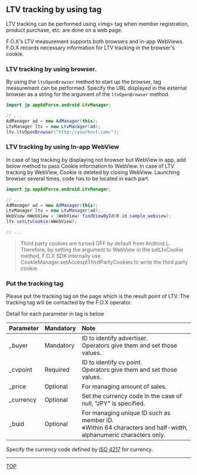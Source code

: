 ## LTV tracking by using tag

LTV tracking can be performed using &lt;img&gt; tag when member registration, product purchase, etc. are done on a web page.

F.O.X's LTV measurement supports both browsers and in-app WebViews. F.O.X records necessary information for LTV tracking in the browser's cookie.

### LTV tracking by using browser.

By using the `ltvOpenBrowser` method to start up the browser, tag measurement can be performed. Specify the URL displayed in the external browser as a string for the argument of the `ltvOpenBrowser` method.

```java
import jp.appAdForce.android.LtvManager;

// ...
AdManager ad = new AdManager(this);
LtvManager ltv = new LtvManager(ad);
ltv.ltvOpenBrowser("http://yourhost.com/");
```

### LTV tracking by using In-app WebView

In case of tag tracking by displaying not browser but WebView in app, add below method to pass Cookie information to WebView. In case of LTV tracking by WebView, Cookie is deleted by closing WebView. Launching browser several times, code has to be located in each part.

```java
import jp.appAdForce.android.LtvManager;

// ...
AdManager ad = new AdManager(this);
LtvManager ltv = new LtvManager(ad);
WebView mWebView = (WebView) findViewById(R.id.sample_webview);
ltv.setLtvCookie(mWebView);

// ...
```
> Third party cookies are turned OFF by default from Android L. Therefore, by setting the argument to WebView in the setLtvCookie method, F.O.X SDK internally use CookieManager.setAccesptThirdPartyCookies to write the third party cookie.

### Put the tracking tag

Please put the tracking tag on the page which is the result point of LTV. The tracking tag will be contacted by the F.O.X operator.

Detail for each parameter in tag is below

|Parameter|Mandatory|Note|
|:-----|:-----|:-----|
|_buyer|Mandatory|ID to identify advertiser.<br />Operators give them and set those values.|
|_cvpoint|Required|ID to identify cv point.<br />Operators give them and set those values.|
|_price|Optional|For managing amount of sales.|
|_currency|Optional|Set the currency code In the case of null, "JPY" is specified.|
|_buid|Optional|For managing unique ID such as member ID.<br /> ※Within 64 characters and half-width, alphanumeric characters only.|


Specify the currency code defined by [ISO 4217](http://en.wikipedia.org/wiki/ISO_4217) for currency.

---
[TOP](/lang/en/README.md)
